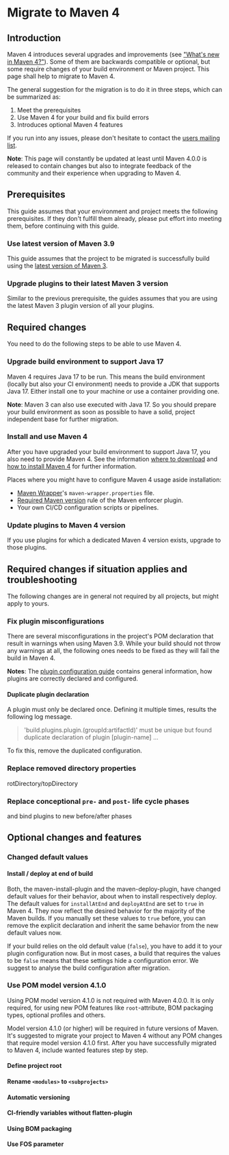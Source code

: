 # Migrate to Maven 4

<!--
Licensed to the Apache Software Foundation (ASF) under one
or more contributor license agreements.  See the NOTICE file
distributed with this work for additional information
regarding copyright ownership.  The ASF licenses this file
to you under the Apache License, Version 2.0 (the
"License"); you may not use this file except in compliance
with the License.  You may obtain a copy of the License at

http://www.apache.org/licenses/LICENSE-2.0

Unless required by applicable law or agreed to in writing,
software distributed under the License is distributed on an
"AS IS" BASIS, WITHOUT WARRANTIES OR CONDITIONS OF ANY
KIND, either express or implied.  See the License for the
specific language governing permissions and limitations
under the License.
-->
<!--MACRO{toc|fromDepth=2|toDepth=4}-->

## Introduction

Maven 4 introduces several upgrades and improvements (see ["What's new in Maven 4?"](/whatsnewinmaven4.html)). 
Some of them are backwards compatible or optional, but some require changes of your build environment or Maven project.
This page shall help to migrate to Maven 4.

The general suggestion for the migration is to do it in three steps, which can be summarized as:

1. Meet the prerequisites
2. Use Maven 4 for your build and fix build errors
3. Introduces optional Maven 4 features

If you run into any issues, please don't hesitate to contact the [users mailing list](/mailing-lists.html).

**Note**: This page will constantly be updated at least until Maven 4.0.0 is released to contain changes but also to integrate feedback of the community and their experience when upgrading to Maven 4. 

## Prerequisites
This guide assumes that your environment and project meets the following prerequisites.
If they don't fulfill them already, please put effort into meeting them, before continuing with this guide.

### Use latest version of Maven 3.9
This guide assumes that the project to be migrated is successfully build using the [latest version of Maven 3](/docs/history.html).

### Upgrade plugins to their latest Maven 3 version
Similar to the previous prerequisite, the guides assumes that you are using the latest Maven 3 plugin version of all your plugins.

## Required changes
You need to do the following steps to be able to use Maven 4.

### Upgrade build environment to support Java 17

Maven 4 requires Java 17 to be run.
This means the build environment (locally but also your CI environment) needs to provide a JDK that supports Java 17.
Either install one to your machine or use a container providing one.

**Note**: Maven 3 can also use executed with Java 17.
So you should prepare your build environment as soon as possible to have a solid, project independent base for further migration.

### Install and use Maven 4
After you have upgraded your build environment to support Java 17, you also need to provide Maven 4.
See the information [where to download](/download.cgi) and [how to install Maven 4](/install.html) for further information.

Places where you might have to configure Maven 4 usage aside installation:
* [Maven Wrapper](/wrapper/index.html)'s `maven-wrapper.properties` file.
* [Required Maven version](/enforcer/enforcer-rules/requireMavenVersion.html) rule of the Maven enforcer plugin.
* Your own CI/CD configuration scripts or pipelines.

### Update plugins to Maven 4 version
If you use plugins for which a dedicated Maven 4 version exists, upgrade to those plugins.

## Required changes if situation applies and troubleshooting
The following changes are in general not required by all projects, but might apply to yours.

### Fix plugin misconfigurations
There are several misconfigurations in the project's POM declaration that result in warnings when using Maven 3.9.
While your build should not throw any warnings at all, the following ones needs to be fixed as they will fail the build in Maven 4.

**Notes**: The [plugin configuration guide](/guides/mini/guide-configuring-plugins.html) contains general information, how plugins are correctly declared and configured.



#### Duplicate plugin declaration

A plugin must only be declared once.
Defining it multiple times, results the following log message.

> 'build.plugins.plugin.(groupId:artifactId)' must be unique but found duplicate declaration of plugin [plugin-name] ...

To fix this, remove the duplicated configuration.

### Replace removed directory properties

rotDirectory/topDirectory

### Replace conceptional `pre-` and `post-` life cycle phases
and bind plugins to new before/after phases

## Optional changes and features

### Changed default values

#### Install / deploy at end of build
Both, the maven-install-plugin and the maven-deploy-plugin, have changed default values for their behavior, about when to install respectively deploy.
The default values for `installAtEnd` and `deployAtEnd` are set to `true` in Maven 4.
They now reflect the desired behavior for the majority of the Maven builds.
If you manually set these values to `true` before, you can remove the explicit declaration and inherit the same behavior from the new default values now.

If your build relies on the old default value (`false`), you have to add it to your plugin configuration now. But in most cases, a build that requires the values to be `false` means that these settings hide a configuration error.
We suggest to analyse the build configuration after migration.



### Use POM model version 4.1.0

Using POM model version 4.1.0 is not required with Maven 4.0.0.
It is only required, for using new POM features like `root`-attribute, BOM packaging types, optional profiles and others.

Model version 4.1.0 (or higher) will be required in future versions of Maven.
It's suggested to migrate your project to Maven 4 without any POM changes that require model version 4.1.0 first.
After you have successfully migrated to Maven 4, include wanted features step by step.  


#### Define project root

#### Rename `<modules>` to `<subprojects>`

#### Automatic versioning

#### CI-friendly variables without flatten-plugin

#### Using BOM packaging

#### Use FOS parameter

